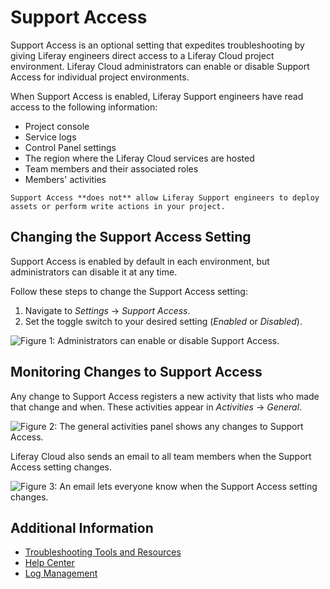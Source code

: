 # Support Access

Support Access is an optional setting that expedites troubleshooting by giving Liferay engineers direct access to a Liferay Cloud project environment. Liferay Cloud administrators can enable or disable Support Access for individual project environments.

When Support Access is enabled, Liferay Support engineers have read access to the following information:

* Project console
* Service logs
* Control Panel settings
* The region where the Liferay Cloud services are hosted
* Team members and their associated roles
* Members' activities

```{note}
Support Access **does not** allow Liferay Support engineers to deploy assets or perform write actions in your project.
```

## Changing the Support Access Setting

Support Access is enabled by default in each environment, but administrators can disable it at any time.

Follow these steps to change the Support Access setting:

1. Navigate to *Settings* &rarr; *Support Access*.
1. Set the toggle switch to your desired setting (*Enabled* or *Disabled*).

![Figure 1: Administrators can enable or disable Support Access.](./support-access/images/01.png)

## Monitoring Changes to Support Access

Any change to Support Access registers a new activity that lists who made that change and when. These activities appear in *Activities* &rarr; *General*.

![Figure 2: The general activities panel shows any changes to Support Access.](./support-access/images/02.png)

Liferay Cloud also sends an email to all team members when the Support Access setting changes.

![Figure 3: An email lets everyone know when the Support Access setting changes.](./support-access/images/03.png)

## Additional Information

* [Troubleshooting Tools and Resources](./troubleshooting-tools-and-resources.md)
* [Help Center](https://help.liferay.com/hc/en-us)
* [Log Management](./reading-dxp-cloud-service-logs.md)
